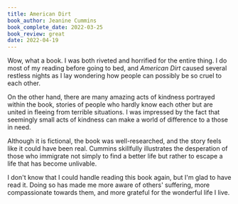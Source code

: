 ```yaml
---
title: American Dirt
book_author: Jeanine Cummins
book_complete_date: 2022-03-25
book_review: great
date: 2022-04-19
---
```


Wow, what a book. I was both riveted and horrified for the entire thing. I do most of my reading before going to bed, and *American Dirt* caused several restless nights as I lay wondering how people can possibly be so cruel to each other.

On the other hand, there are many amazing acts of kindness portrayed within the book, stories of people who hardly know each other but are united in fleeing from terrible situations. I was impressed by the fact that seemingly small acts of kindness can make a world of difference to a those in need.

<!--more-->

Although it is fictional, the book was well-researched, and the story feels like it could have been real. Cummins skillfully illustrates the desperation of those who immigrate not simply to find a better life but rather to escape a life that has become unlivable.

I don't know that I could handle reading this book again, but I'm glad to have read it. Doing so has made me more aware of others' suffering, more compassionate towards them, and more grateful for the wonderful life I live.
